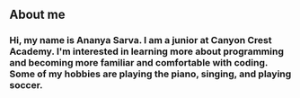 ## About me
### Hi, my name is Ananya Sarva. I am a junior at Canyon Crest Academy. I'm interested in learning more about programming and becoming more familiar and comfortable with coding. Some of my hobbies are playing the piano, singing, and playing soccer.  

<!--
**ananyasarva/ananyasarva** is a ✨ _special_ ✨ repository because its `README.md` (this file) appears on your GitHub profile.

Here are some ideas to get you started:

- 🔭 I’m currently working on ...
- 🌱 I’m currently learning ...
- 👯 I’m looking to collaborate on ...
- 🤔 I’m looking for help with ...
- 💬 Ask me about ...
- 📫 How to reach me: ...
- 😄 Pronouns: ...
- ⚡ Fun fact: ...
-->
